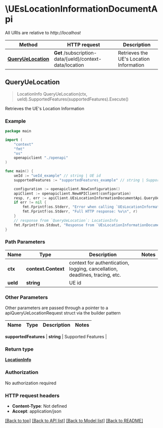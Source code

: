 # \UEsLocationInformationDocumentApi

All URIs are relative to *http://localhost*

Method | HTTP request | Description
------------- | ------------- | -------------
[**QueryUeLocation**](UEsLocationInformationDocumentApi.md#QueryUeLocation) | **Get** /subscription-data/{ueId}/context-data/location | Retrieves the UE&#39;s Location Information



## QueryUeLocation

> LocationInfo QueryUeLocation(ctx, ueId).SupportedFeatures(supportedFeatures).Execute()

Retrieves the UE's Location Information

### Example

```go
package main

import (
    "context"
    "fmt"
    "os"
    openapiclient "./openapi"
)

func main() {
    ueId := "ueId_example" // string | UE id
    supportedFeatures := "supportedFeatures_example" // string | Supported Features (optional)

    configuration := openapiclient.NewConfiguration()
    apiClient := openapiclient.NewAPIClient(configuration)
    resp, r, err := apiClient.UEsLocationInformationDocumentApi.QueryUeLocation(context.Background(), ueId).SupportedFeatures(supportedFeatures).Execute()
    if err != nil {
        fmt.Fprintf(os.Stderr, "Error when calling `UEsLocationInformationDocumentApi.QueryUeLocation``: %v\n", err)
        fmt.Fprintf(os.Stderr, "Full HTTP response: %v\n", r)
    }
    // response from `QueryUeLocation`: LocationInfo
    fmt.Fprintf(os.Stdout, "Response from `UEsLocationInformationDocumentApi.QueryUeLocation`: %v\n", resp)
}
```

### Path Parameters


Name | Type | Description  | Notes
------------- | ------------- | ------------- | -------------
**ctx** | **context.Context** | context for authentication, logging, cancellation, deadlines, tracing, etc.
**ueId** | **string** | UE id | 

### Other Parameters

Other parameters are passed through a pointer to a apiQueryUeLocationRequest struct via the builder pattern


Name | Type | Description  | Notes
------------- | ------------- | ------------- | -------------

 **supportedFeatures** | **string** | Supported Features | 

### Return type

[**LocationInfo**](LocationInfo.md)

### Authorization

No authorization required

### HTTP request headers

- **Content-Type**: Not defined
- **Accept**: application/json

[[Back to top]](#) [[Back to API list]](../README.md#documentation-for-api-endpoints)
[[Back to Model list]](../README.md#documentation-for-models)
[[Back to README]](../README.md)

